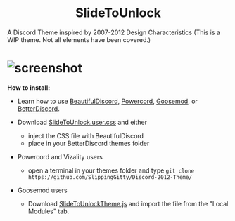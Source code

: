 <h1 align="center">SlideToUnlock</h1>
A Discord Theme inspired by 2007-2012 Design Characteristics (This is a WIP theme. Not all elements have been covered.)

# ![screenshot](https://raw.githubusercontent.com/SlippingGitty/SlideToUnlock/main/screenshots/screenshot%20update.png)

**How to install:**

* Learn how to use [BeautifulDiscord](https://github.com/leovoel/BeautifulDiscord), [Powercord](https://github.com/powercord-org/powercord), [Goosemod](https://goosemod.com/), or [BetterDiscord](https://github.com/rauenzi/BetterDiscordApp).

* Download [SlideToUnlock.user.css](https://raw.githubusercontent.com/SlippingGitty/SlideToUnlock/main/SlideToUnlock.user.css) and either
  * inject the CSS file with BeautifulDiscord
  * place in your BetterDiscord themes folder
* Powercord and Vizality users
  * open a terminal in your themes folder and type `git clone https://github.com/SlippingGitty/Discord-2012-Theme/`
* Goosemod users
  * Download [SlideToUnlockTheme.js](https://raw.githubusercontent.com/SlippingGitty/SlideToUnlock/main/SlideToUnlockTheme.js) and import the file from the "Local Modules" tab.

